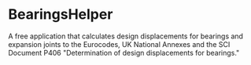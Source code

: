 # BearingsHelper
A free application that calculates design displacements for bearings and expansion joints to the Eurocodes, UK National Annexes and the SCI Document P406 "Determination of design displacements for bearings."
